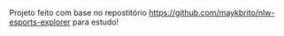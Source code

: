 Projeto feito com base no repostitório https://github.com/maykbrito/nlw-esports-explorer para estudo!